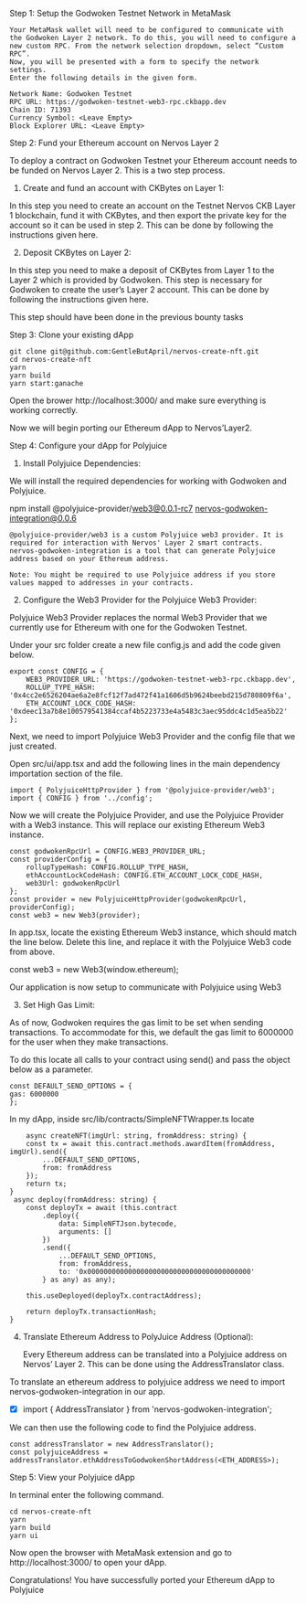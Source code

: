 

Step 1: Setup the Godwoken Testnet Network in MetaMask

    Your MetaMask wallet will need to be configured to communicate with the Godwoken Layer 2 network. To do this, you will need to configure a new custom RPC. From the network selection dropdown, select “Custom RPC”.
    Now, you will be presented with a form to specify the network settings.
    Enter the following details in the given form.


```
Network Name: Godwoken Testnet
RPC URL: https://godwoken-testnet-web3-rpc.ckbapp.dev
Chain ID: 71393
Currency Symbol: <Leave Empty>
Block Explorer URL: <Leave Empty>
```

Step 2: Fund your Ethereum account on Nervos Layer 2

To deploy a contract on Godwoken Testnet your Ethereum account needs to be funded on Nervos Layer 2. This is a two step process.

1. Create and fund an account with CKBytes on Layer 1:

In this step you need to create an account on the Testnet Nervos CKB Layer 1 blockchain, fund it with CKBytes, and then export the private key for the account so it can be used in step 2. This can be done by following the instructions given here.

2. Deposit CKBytes on Layer 2:

In this step you need to make a deposit of CKBytes from Layer 1 to the Layer 2 which is provided by Godwoken. This step is necessary for Godwoken to create the user’s Layer 2 account. This can be done by following the instructions given here.

This step should have been done in the previous bounty tasks

Step 3: Clone your existing dApp


```
git clone git@github.com:GentleButApril/nervos-create-nft.git
cd nervos-create-nft
yarn
yarn build
yarn start:ganache
```



 Open the brower http://localhost:3000/ and make sure everything is working correctly.

Now we will begin porting our Ethereum dApp to Nervos’Layer2.

Step 4: Configure your dApp for Polyjuice

1. Install Polyjuice Dependencies:

We will install the required dependencies for working with Godwoken and Polyjuice.

npm install @polyjuice-provider/web3@0.0.1-rc7 nervos-godwoken-integration@0.0.6

    @polyjuice-provider/web3 is a custom Polyjuice web3 provider. It is required for interaction with Nervos' Layer 2 smart contracts.
    nervos-godwoken-integration is a tool that can generate Polyjuice address based on your Ethereum address.

    Note: You might be required to use Polyjuice address if you store values mapped to addresses in your contracts.

2. Configure the Web3 Provider for the Polyjuice Web3 Provider:

Polyjuice Web3 Provider replaces the normal Web3 Provider that we currently use for Ethereum with one for the Godwoken Testnet.

Under your src folder create a new file config.js and add the code given below.


```
export const CONFIG = {
    WEB3_PROVIDER_URL: 'https://godwoken-testnet-web3-rpc.ckbapp.dev',
    ROLLUP_TYPE_HASH: '0x4cc2e6526204ae6a2e8fcf12f7ad472f41a1606d5b9624beebd215d780809f6a',
    ETH_ACCOUNT_LOCK_CODE_HASH: '0xdeec13a7b8e100579541384ccaf4b5223733e4a5483c3aec95ddc4c1d5ea5b22'
};
```


Next, we need to import Polyjuice Web3 Provider and the config file that we just created.

Open src/ui/app.tsx and add the following lines in the main dependency importation section of the file.


```
import { PolyjuiceHttpProvider } from '@polyjuice-provider/web3';
import { CONFIG } from '../config';
```


Now we will create the Polyjuice Provider, and use the Polyjuice Provider with a Web3 instance. This will replace our existing Ethereum Web3 instance.


```
const godwokenRpcUrl = CONFIG.WEB3_PROVIDER_URL;
const providerConfig = {
    rollupTypeHash: CONFIG.ROLLUP_TYPE_HASH,
    ethAccountLockCodeHash: CONFIG.ETH_ACCOUNT_LOCK_CODE_HASH,
    web3Url: godwokenRpcUrl
};
const provider = new PolyjuiceHttpProvider(godwokenRpcUrl, providerConfig);
const web3 = new Web3(provider);
```


In app.tsx, locate the existing Ethereum Web3 instance, which should match the line below. Delete this line, and replace it with the Polyjuice Web3 code from above.

const web3 = new Web3(window.ethereum);

Our application is now setup to communicate with Polyjuice using Web3

3. Set High Gas Limit:

As of now, Godwoken requires the gas limit to be set when sending transactions. To accommodate for this, we default the gas limit to 6000000 for the user when they make transactions.

To do this locate all calls to your contract using send() and pass the object below as a parameter.


```
const DEFAULT_SEND_OPTIONS = {
gas: 6000000
};
```


In my dApp, inside src/lib/contracts/SimpleNFTWrapper.ts locate
        
        async createNFT(imgUrl: string, fromAddress: string) {
        const tx = await this.contract.methods.awardItem(fromAddress, imgUrl).send({
            ...DEFAULT_SEND_OPTIONS,
            from: fromAddress
        });
        return tx;
    }
     async deploy(fromAddress: string) {
        const deployTx = await (this.contract
            .deploy({
                data: SimpleNFTJson.bytecode,
                arguments: []
            })
            .send({
                ...DEFAULT_SEND_OPTIONS,
                from: fromAddress,
                to: '0x0000000000000000000000000000000000000000'
            } as any) as any);

        this.useDeployed(deployTx.contractAddress);

        return deployTx.transactionHash;
    }

4. Translate Ethereum Address to PolyJuice Address (Optional):

    Every Ethereum address can be translated into a Polyjuice address on Nervos’ Layer 2. This can be done using the AddressTranslator class.

To translate an ethereum address to polyjuice address we need to import nervos-godwoken-integration in our app.

- [x] import { AddressTranslator } from 'nervos-godwoken-integration';

We can then use the following code to find the Polyjuice address.


```
const addressTranslator = new AddressTranslator();
const polyjuiceAddress = addressTranslator.ethAddressToGodwokenShortAddress(<ETH_ADDRESS>);
```

Step 5: View your Polyjuice dApp

In terminal enter the following command.


```
cd nervos-create-nft
yarn
yarn build
yarn ui
```


Now open the browser with MetaMask extension and go to http://localhost:3000/ to open your dApp.

Congratulations! You have successfully ported your Ethereum dApp to Polyjuice 
